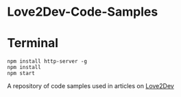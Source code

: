 # Love2Dev-Code-Samples

# Terminal
```
npm install http-server -g
npm install
npm start
```

A repository of code samples used in articles on [Love2Dev](https://love2dev.com/blog/)
